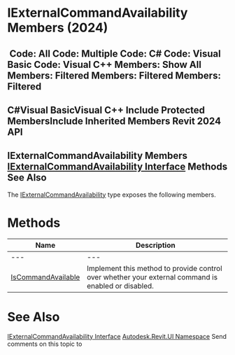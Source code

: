 # IExternalCommandAvailability Members (2024)

﻿
 Code: All Code: Multiple Code: C# Code: Visual Basic Code: Visual C++  Members: Show All Members: Filtered Members: Filtered Members: Filtered   
---  
C#Visual BasicVisual C++
Include Protected MembersInclude Inherited Members
Revit 2024 API  
---  
IExternalCommandAvailability Members  
[IExternalCommandAvailability Interface](c05acaf4-4cd9-8fd6-db06-44b22ae4f987.md "IExternalCommandAvailability Interface") Methods See Also  
---  
The [IExternalCommandAvailability](c05acaf4-4cd9-8fd6-db06-44b22ae4f987.md "IExternalCommandAvailability Interface") type exposes the following members.
# Methods
| Name | Description |
| --- | --- |
| --- | --- | --- |
| [IsCommandAvailable](2c99572a-b16e-541a-3157-69263b499d06.md "IsCommandAvailable Method") | Implement this method to provide control over whether your external command is enabled or disabled. |

# See Also
[IExternalCommandAvailability Interface](c05acaf4-4cd9-8fd6-db06-44b22ae4f987.md "IExternalCommandAvailability Interface")
[Autodesk.Revit.UI Namespace](e86fd90a-8957-02a6-da7f-ced248966e3e.md "Autodesk.Revit.UI Namespace")
Send comments on this topic to 